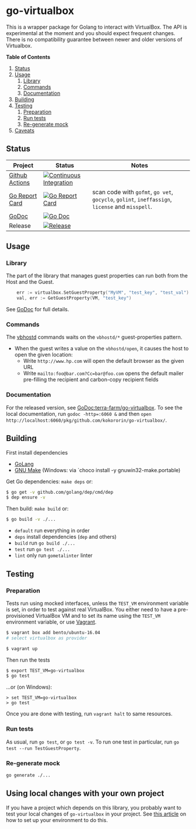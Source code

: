 # go-virtualbox

This is a wrapper package for Golang to interact with VirtualBox. The API is
experimental at the moment and you should expect frequent changes. There is
no compatibility guarantee between newer and older versions of Virtualbox.

**Table of Contents**

<!-- TOC depthFrom:2 depthTo:4 -->

1. [Status](#status)
2. [Usage](#usage)
    1. [Library](#library)
    2. [Commands](#commands)
    3. [Documentation](#documentation)
3. [Building](#building)
4. [Testing](#testing)
    1. [Preparation](#preparation)
    2. [Run tests](#run-tests)
    3. [Re-generate mock](#re-generate-mock)
5. [Caveats](#caveats)

<!-- /TOC -->

## Status

| Project | Status | Notes |
|---------|--------|-------|
| [Github Actions](https://github.com/features/actions) | [![Continuous Integration](https://github.com/kokororin/go-virtualbox/workflows/Continuous%20Integration/badge.svg)](https://github.com/kokororin/go-virtualbox/actions) | |
| [Go Report Card](https://goreportcard.com/) | [![Go Report Card](https://goreportcard.com/badge/github.com/kokororin/go-virtualbox?style=flat-square)](https://goreportcard.com/report/github.com/kokororin/go-virtualbox) | scan  code with `gofmt`, `go vet`, `gocyclo`, `golint`, `ineffassign`, `license` and `misspell`. |
| [GoDoc](http://godoc.org) | [![Go Doc](https://img.shields.io/badge/godoc-reference-blue.svg?style=flat-square)](http://godoc.org/github.com/kokororin/go-virtualbox) | |
| Release | [![Release](https://img.shields.io/github/release/terra-farm/go-virtualbox.svg?style=flat-square)](https://github.com/kokororin/go-virtualbox/releases/latest) | |

## Usage

### Library

The part of the library that manages guest properties can run both from the Host and the Guest.

```go
    err := virtualbox.SetGuestProperty("MyVM", "test_key", "test_val")
    val, err := GetGuestProperty(VM, "test_key")
```

See [GoDoc](https://godoc.org/github.com/kokororin/go-virtualbox) for full details.

### Commands

The [vbhostd](./cmd/vbhostd/README.md) commands waits on the `vbhostd/*` guest-properties pattern.

- When the guest writes a value on the `vbhostd/open`, it causes the host to open the given location:
    - Write `http://www.hp.com` will open the default browser as the given URL
    - Write `mailto:foo@bar.com?Cc=bar@foo.com` opens the default mailer pre-filling the recipient and carbon-copy recipient fields

### Documentation

For the released version, see [GoDoc:terra-farm/go-virtualbox](https://godoc.org/github.com/kokororin/go-virtualbox). To see the local documentation, run `godoc -http=:6060 &` and then `open http://localhost:6060/pkg/github.com/kokororin/go-virtualbox/`.

## Building

First install dependencies

- [GoLang](https://golang.org/doc/install#install)
- [GNU Make](https://www.gnu.org/software/make/) (Windows: via `choco install -y gnuwin32-make.portable)

Get Go dependencies: `make deps` or:

```bash
$ go get -v github.com/golang/dep/cmd/dep
$ dep ensure -v
```

Then build: `make build` or:

```bash
$ go build -v ./...
```

* `default` run everything in order
* `deps` install dependencies (`dep` and others)
* `build` run `go build ./...`
* `test` run `go test ./...`
* `lint` only run `gometalinter` linter

## Testing

### Preparation

Tests run using mocked interfaces, unless the `TEST_VM` environment variable is set, in order to test against real VirtualBox. You either need to  have a pre-provisioned VirtualBox VM and  to set its name using the `TEST_VM` environment variable, or use [Vagrant](https://www.vagrantup.com/intro/getting-started/).

```bash
$ vagrant box add bento/ubuntu-16.04
# select virtualbox as provider

$ vagrant up
```

Then run the tests

```bash
$ export TEST_VM=go-virtualbox
$ go test
```

...or (on Windows):

```shell
> set TEST_VM=go-virtualbox
> go test
```

Once you are done with testing, run `vagrant halt` to same resources.

### Run tests

As usual, run `go test`, or `go test -v`.  To run one test in particular,
run `go test --run TestGuestProperty`.



### Re-generate mock

```bash
go generate ./...
```

## Using local changes with your own project

If you have a project which depends on this library, you probably want to test your local changes of `go-virtualbox` in your project.
See [this article](https://medium.com/@teivah/how-to-test-a-local-branch-with-go-mod-54df087fc9cc) on how to set up your environment
to do this.
